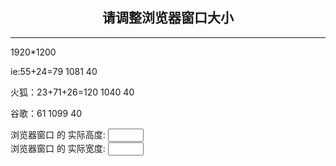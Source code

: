 <!DOCTYPE html PUBLIC "-//W3C//DTD XHTML 1.0 Transitional//EN" "http://www.w3.org/TR/xhtml1/DTD/xhtml1-transitional.dtd"> 
<html xmlns="http://www.w3.org/1999/xhtml"> 
<head> 
<meta http-equiv="content-type" content="text/html; charset=utf-8">
<title>请调整浏览器窗口</title> 
</head> 
<body> 
<h2 align="center">请调整浏览器窗口大小</h2><hr/> 
<p>1920*1200 </p>
<p>ie:55+24=79  1081  40</p>
<p>火狐：23+71+26=120 1040 40</p>
<p>谷歌：61 1099 40</p>
<form action="#" method="get" name="form1" id="form1"> 
<!--显示浏览器窗口的实际尺寸-->
浏览器窗口 的 实际高度: <input type="text" name="availHeight" size="4"/><br /> 
浏览器窗口 的 实际宽度: <input type="text" name="availWidth" size="4"/><br /> 
</form> 
<script type="text/javascript"> 
var winWidth = 0; 
var winHeight = 0;  

//函数：获取尺寸 
function findDimensions() {  

    //获取窗口宽度  
    if (window.innerWidth) {  
        winWidth = window.innerWidth;  
    } else if ((document.body) && (document.body.clientWidth)) {  
        winWidth = document.body.clientWidth;  
    }  
     
    //获取窗口高度  
    if (window.innerHeight) {  
        winHeight = window.innerHeight;  
    } else if ((document.body) && (document.body.clientHeight)) {  
        winHeight = document.body.clientHeight;  
    }  
     
    //通过深入Document内部对body进行检测，获取窗口大小  
    if (document.documentElement && document.documentElement.clientHeight && document.documentElement.clientWidth) {  
        winHeight = document.documentElement.clientHeight;  
        winWidth = document.documentElement.clientWidth;  
    }  
     
    //结果输出至两个文本框  
    document.form1.availHeight.value = winHeight;  
    document.form1.availWidth.value = winWidth;  
}  

findDimensions();  

//调用函数，获取数值 
window.onresize = findDimensions;  

</script> 
</body> 
</html>